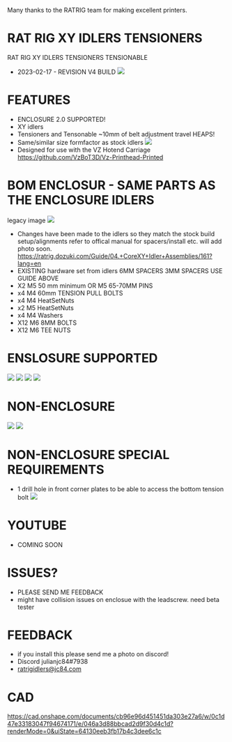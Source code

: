 Many thanks to the RATRIG team for making excellent printers.

# RAT RIG XY IDLERS TENSIONERS

RAT RIG XY IDLERS TENSIONERS TENSIONABLE

- 2023-02-17 - REVISION V4 BUILD
![](images/IDLER_SET.jpg)

# FEATURES

- ENCLOSURE 2.0 SUPPORTED!
- XY idlers
- Tensioners and Tensonable ~10mm of belt adjustment travel HEAPS!
- Same/similar size formfactor as stock idlers
![](images/TOPSIZING.jpg)
- Designed for use with the VZ Hotend Carriage https://github.com/VzBoT3D/Vz-Printhead-Printed

# BOM ENCLOSUR  - SAME PARTS AS THE ENCLOSURE IDLERS

legacy image
![](images/BOM.jpg)
- Changes have been made to the idlers so they match the stock build setup/alignments refer to offical manual for spacers/install etc. will add photo soon.
https://ratrig.dozuki.com/Guide/04.+CoreXY+Idler+Assemblies/161?lang=en
- EXISTING hardware set from idlers 6MM SPACERS 3MM SPACERS USE GUIDE ABOVE 
- X2 M5 50 mm minimum OR M5 65-70MM PINS
- x4 M4 60mm TENSION PULL BOLTS
- x4 M4 HeatSetNuts
- x2 M5 HeatSetNuts
- x4 M4 Washers
- X12 M6 8MM BOLTS
- X12 M6 TEE NUTS 

# ENSLOSURE SUPPORTED

![](images/ENCLOSURE_ISO.png)
![](images/ENCLOSURE_FRONT.png)
![](images/ENCLOSURE_SIDE.png)
![](images/ENCLOSURE_REAR.png)

# NON-ENCLOSURE

![](images/installed1.jpg)
![](images/INSTALLEDSIDE.jpg)

# NON-ENCLOSURE SPECIAL REQUIREMENTS

- 1 drill hole in front corner plates to be able to access the bottom tension bolt
![](images/FRONTHOLE.jpg)

# YOUTUBE

- COMING SOON

# ISSUES?

- PLEASE SEND ME FEEDBACK
- might have collision issues on enclosue with the leadscrew. need beta tester

# FEEDBACK

 - if you install this please send me a photo on discord!
 - Discord julianjc84#7938
 - ratrigidlers@jc84.com
 
 # CAD
 
https://cad.onshape.com/documents/cb96e96d451451da303e27a6/w/0c1d47e33183047f94674171/e/046a3d88bbcad2d9f30d4c1d?renderMode=0&uiState=64130eeb3fb17b4c3dee6c1c